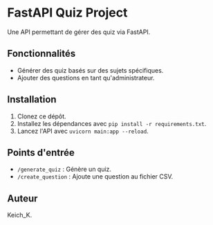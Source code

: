 # FastAPI Quiz Project

Une API permettant de gérer des quiz via FastAPI.

## Fonctionnalités
- Générer des quiz basés sur des sujets spécifiques.
- Ajouter des questions en tant qu'administrateur.

## Installation
1. Clonez ce dépôt.
2. Installez les dépendances avec `pip install -r requirements.txt`.
3. Lancez l'API avec `uvicorn main:app --reload`.

## Points d'entrée
- `/generate_quiz` : Génère un quiz.
- `/create_question` : Ajoute une question au fichier CSV.

## Auteur
Keich_K.
